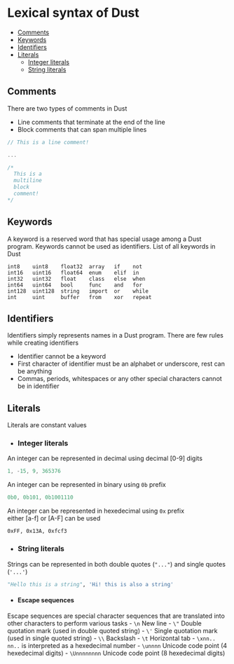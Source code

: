 # Lexical syntax of Dust
- [Comments](#Comments)
- [Keywords](#Keywords)
- [Identifiers](#Identifiers)
- [Literals](#Literals)
  - [Integer literals](#Integer-literals)
  - [String literals](#String-literals)

## Comments
There are two types of comments in Dust
- Line comments that terminate at the end of the line
- Block comments that can span multiple lines

```c
// This is a line comment!

...

/*
  This is a 
  multiline
  block
  comment!
*/
```

## Keywords
A keyword is a reserved word that has special usage among a Dust program. Keywords cannot be used as identifiers.
List of all keywords in Dust
```
int8    uint8    float32  array   if    not
int16   uint16   float64  enum    elif  in
int32   uint32   float    class   else  when
int64   uint64   bool     func    and   for
int128  uint128  string   import  or    while
int     uint     buffer   from    xor   repeat
```

## Identifiers
Identifiers simply represents names in a Dust program. There are few rules while creating identifiers
- Identifier cannot be a keyword
- First character of identifier must be an alphabet or underscore, rest can be anything
- Commas, periods, whitespaces or any other special characters cannot be in identifier

## Literals
Literals are constant values
- ### Integer literals
An integer can be represented in decimal using decimal [0-9] digits
```c
1, -15, 9, 365376
```
An integer can be represented in binary using `0b` prefix
```c
0b0, 0b101, 0b1001110
```
An integer can be represented in hexedecimal using `0x` prefix \
either [a-f] or [A-F] can be used
```
0xFF, 0x13A, 0xfcf3
```
- ### String literals
Strings can be represented in both double quotes (`"..."`) and single quotes (`'...'`)
```py
"Hello this is a string", 'Hi! this is also a string'
```
  - #### Escape sequences
  Escape sequences are special character sequences that are translated into other characters to perform various tasks
    - `\n` New line
    - `\"` Double quotation mark (used in double quoted string)
    - `\'` Single quotation mark (used in single quoted string)
    - `\\` Backslash
    - `\t` Horizontal tab
    - `\xnn..` `nn..` is interpreted as a hexedecimal number
    - `\unnnn` Unicode code point (4 hexedecimal digits)
    - `\Unnnnnnnn` Unicode code point (8 hexedecimal digits)